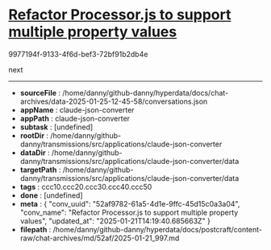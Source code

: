# [Refactor Processor.js to support multiple property values](https://claude.ai/chat/52af9782-61a5-4d1e-9ffc-45d15c0a3a04)

9977194f-9133-4f6d-bef3-72bf91b2db4e

next

---

* **sourceFile** : /home/danny/github-danny/hyperdata/docs/chat-archives/data-2025-01-25-12-45-58/conversations.json
* **appName** : claude-json-converter
* **appPath** : claude-json-converter
* **subtask** : [undefined]
* **rootDir** : /home/danny/github-danny/transmissions/src/applications/claude-json-converter
* **dataDir** : /home/danny/github-danny/transmissions/src/applications/claude-json-converter/data
* **targetPath** : /home/danny/github-danny/transmissions/src/applications/claude-json-converter/data
* **tags** : ccc10.ccc20.ccc30.ccc40.ccc50
* **done** : [undefined]
* **meta** : {
  "conv_uuid": "52af9782-61a5-4d1e-9ffc-45d15c0a3a04",
  "conv_name": "Refactor Processor.js to support multiple property values",
  "updated_at": "2025-01-21T14:19:40.685663Z"
}
* **filepath** : /home/danny/github-danny/hyperdata/docs/postcraft/content-raw/chat-archives/md/52af/2025-01-21_997.md